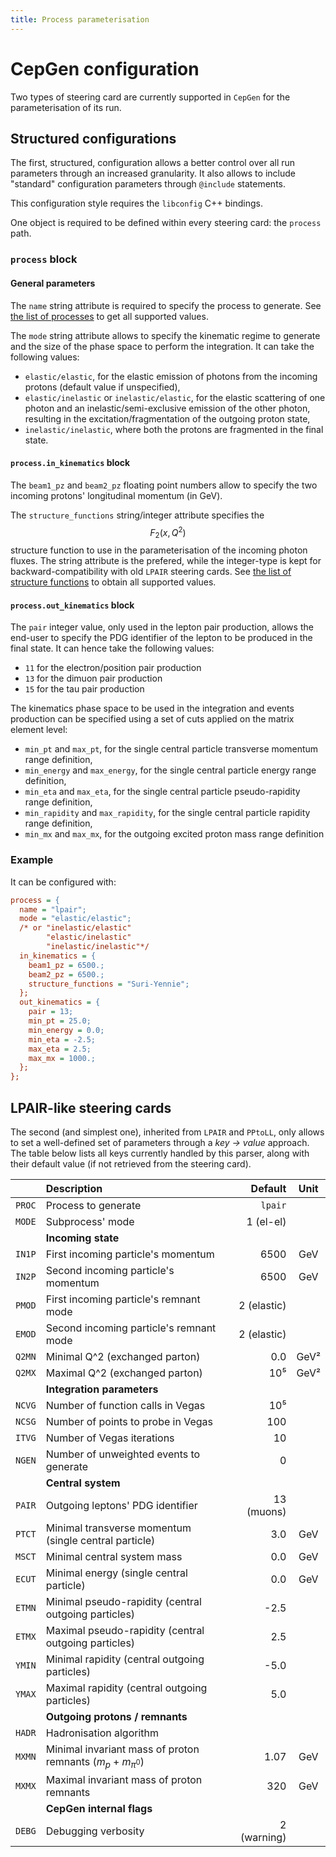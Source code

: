 ```yaml
---
title: Process parameterisation
---
```


# CepGen configuration

Two types of steering card are currently supported in `CepGen` for the parameterisation of its run.

## Structured configurations

The first, structured, configuration allows a better control over all run parameters through an increased granularity.
It also allows to include "standard" configuration parameters through `@include` statements.

This configuration style requires the `libconfig` C++ bindings.

One object is required to be defined within every steering card: the `process` path.

### `process` block

#### General parameters

The `name` string attribute is required to specify the process to generate.
See [the list of processes](proclist) to get all supported values.

The `mode` string attribute allows to specify the kinematic regime to generate and the size of the phase space to perform the integration.
It can take the following values:

- `elastic/elastic`, for the elastic emission of photons from the incoming protons (default value if unspecified),
- `elastic/inelastic` or `inelastic/elastic`, for the elastic scattering of one photon and an inelastic/semi-exclusive emission of the other photon, resulting in the excitation/fragmentation of the outgoing proton state,
- `inelastic/inelastic`, where both the protons are fragmented in the final state.

#### `process.in_kinematics` block

The `beam1_pz` and `beam2_pz` floating point numbers allow to specify the two incoming protons' longitudinal momentum (in GeV).

The `structure_functions` string/integer attribute specifies the $$F_2(x,Q^2)$$ structure function to use in the parameterisation of the incoming photon fluxes.
The string attribute is the prefered, while the integer-type is kept for backward-compatibility with old `LPAIR` steering cards.
See [the list of structure functions](str-functions) to obtain all supported values.

#### `process.out_kinematics` block

The `pair` integer value, only used in the lepton pair production, allows the end-user to specify the PDG identifier of the lepton to be produced in the final state.
It can hence take the following values:
- `11` for the electron/position pair production
- `13` for the dimuon pair production
- `15` for the tau pair production

The kinematics phase space to be used in the integration and events production can be specified using a set of cuts applied on the matrix element level:

- `min_pt` and `max_pt`, for the single central particle transverse momentum range definition,
- `min_energy` and `max_energy`, for the single central particle energy range definition,
- `min_eta` and `max_eta`, for the single central particle pseudo-rapidity range definition,
- `min_rapidity` and `max_rapidity`, for the single central particle rapidity range definition,
- `min_mx` and `max_mx`, for the outgoing excited proton mass range definition

### Example

It can be configured with:

```cfg
process = {
  name = "lpair";
  mode = "elastic/elastic";
  /* or "inelastic/elastic"
        "elastic/inelastic"
        "inelastic/inelastic"*/
  in_kinematics = {
    beam1_pz = 6500.;
    beam2_pz = 6500.;
    structure_functions = "Suri-Yennie";
  };
  out_kinematics = {
    pair = 13;
    min_pt = 25.0;
    min_energy = 0.0;
    min_eta = -2.5;
    max_eta = 2.5;
    max_mx = 1000.;
  };
};
```
## LPAIR-like steering cards

The second (and simplest one), inherited from `LPAIR` and `PPtoLL`, only allows to set a well-defined set of parameters through a *key → value* approach.
The table below lists all keys currently handled by this parser, along with their default value (if not retrieved from the steering card).

|        | Description                                                     | Default    | Unit |
|:------:|:----------------------------------------------------------------|-----------:|:----:|
| `PROC` | Process to generate                                             | `lpair`    |      |
| `MODE` | Subprocess' mode                                                | 1 (el-el)  |      |
|        | **Incoming state**                                              |            |      |
| `IN1P` | First incoming particle's momentum                              | 6500       | GeV  |
| `IN2P` | Second incoming particle's momentum                             | 6500       | GeV  |
| `PMOD` | First incoming particle's remnant mode                          | 2 (elastic)|      |
| `EMOD` | Second incoming particle's remnant mode                         | 2 (elastic)|      |
| `Q2MN` | Minimal Q^2 (exchanged parton)                                  | 0.0        | GeV² |
| `Q2MX` | Maximal Q^2 (exchanged parton)                                  | 10⁵        | GeV² |
|        | **Integration parameters**                                      |            |      |
| `NCVG` | Number of function calls in Vegas                               | 10⁵        |      |
| `NCSG` | Number of points to probe in Vegas                              | 100        |      |
| `ITVG` | Number of Vegas iterations                                      | 10         |      |
| `NGEN` | Number of unweighted events to generate                         | 0          |      |
|        | **Central system**                                              |            |      |
| `PAIR` | Outgoing leptons' PDG identifier                                | 13 (muons) |      |
| `PTCT` | Minimal transverse momentum (single central particle)           | 3.0        | GeV  |
| `MSCT` | Minimal central system mass                                     | 0.0        | GeV  |
| `ECUT` | Minimal energy (single central particle)                        | 0.0        | GeV  |
| `ETMN` | Minimal pseudo-rapidity (central outgoing particles)            | -2.5       |      |
| `ETMX` | Maximal pseudo-rapidity (central outgoing particles)            | 2.5        |      |
| `YMIN` | Minimal rapidity (central outgoing particles)                   | -5.0       |      |
| `YMAX` | Maximal rapidity (central outgoing particles)                   | 5.0        |      |
|        | **Outgoing protons / remnants**                                 |            |      |
| `HADR` | Hadronisation algorithm                                         |            |      |
| `MXMN` | Minimal invariant mass of proton remnants ($m_p+m _ {\pi^{0}}$) | 1.07       | GeV  |
| `MXMX` | Maximal invariant mass of proton remnants                       | 320        | GeV  |
|        | **CepGen internal flags**                                       |            |      |
| `DEBG` | Debugging verbosity                                             | 2 (warning)|      |

